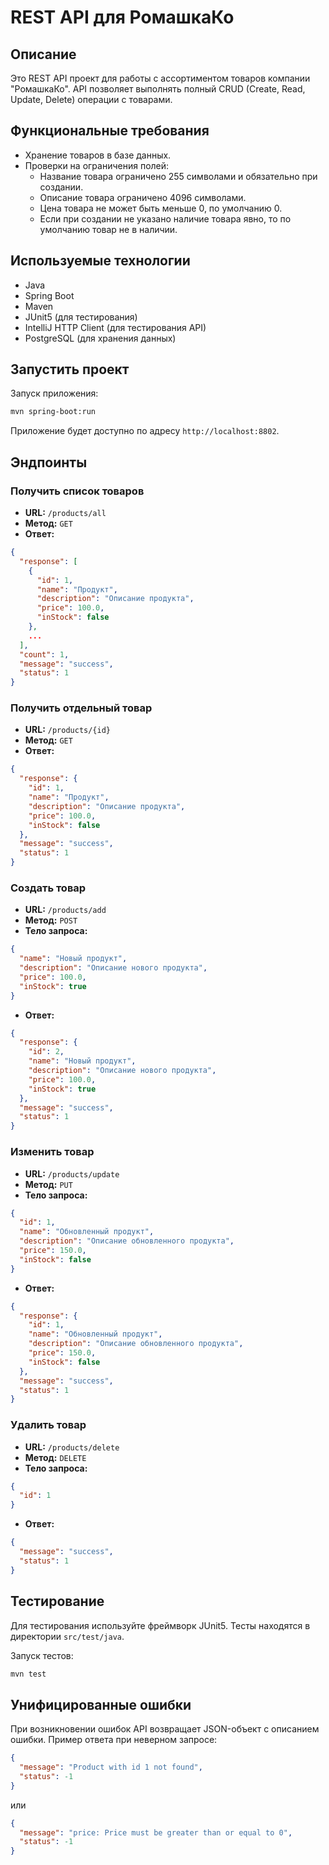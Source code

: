 # REST API для РомашкаКо

## Описание
Это REST API проект для работы с ассортиментом товаров компании "РомашкаКо". API позволяет выполнять полный CRUD (Create, Read, Update, Delete) операции с товарами.

## Функциональные требования
- Хранение товаров в базе данных.
- Проверки на ограничения полей:
  - Название товара ограничено 255 символами и обязательно при создании.
  - Описание товара ограничено 4096 символами.
  - Цена товара не может быть меньше 0, по умолчанию 0.
  - Если при создании не указано наличие товара явно, то по умолчанию товар не в наличии.

## Используемые технологии
- Java
- Spring Boot
- Maven
- JUnit5 (для тестирования)
- IntelliJ HTTP Client (для тестирования API)
- PostgreSQL (для хранения данных)

## Запустить проект

Запуск приложения:
```bash
mvn spring-boot:run
```

Приложение будет доступно по адресу `http://localhost:8802`.

## Эндпоинты

### Получить список товаров
- **URL:** `/products/all`
- **Метод:** `GET`
- **Ответ:**
```json
{
  "response": [
    {
      "id": 1,
      "name": "Продукт",
      "description": "Описание продукта",
      "price": 100.0,
      "inStock": false
    }, 
    ...
  ],
  "count": 1,
  "message": "success",
  "status": 1
}
```

### Получить отдельный товар
- **URL:** `/products/{id}`
- **Метод:** `GET`
- **Ответ:**
```json
{
  "response": {
    "id": 1,
    "name": "Продукт",
    "description": "Описание продукта",
    "price": 100.0,
    "inStock": false
  },
  "message": "success",
  "status": 1
}
```

### Создать товар
- **URL:** `/products/add`
- **Метод:** `POST`
- **Тело запроса:**
```json
{
  "name": "Новый продукт",
  "description": "Описание нового продукта",
  "price": 100.0,
  "inStock": true
}
```
- **Ответ:**
```json
{
  "response": {
    "id": 2,
    "name": "Новый продукт",
    "description": "Описание нового продукта",
    "price": 100.0,
    "inStock": true
  },
  "message": "success",
  "status": 1
}
```

### Изменить товар
- **URL:** `/products/update`
- **Метод:** `PUT`
- **Тело запроса:**
```json
{
  "id": 1,
  "name": "Обновленный продукт",
  "description": "Описание обновленного продукта",
  "price": 150.0,
  "inStock": false
}
```
- **Ответ:**
```json
{
  "response": {
    "id": 1,
    "name": "Обновленный продукт",
    "description": "Описание обновленного продукта",
    "price": 150.0,
    "inStock": false
  },
  "message": "success",
  "status": 1
}
```

### Удалить товар
- **URL:** `/products/delete`
- **Метод:** `DELETE`
- **Тело запроса:**
```json
{
  "id": 1
}
```
- **Ответ:**
```json
{
  "message": "success",
  "status": 1
}
```

## Тестирование
Для тестирования используйте фреймворк JUnit5. Тесты находятся в директории `src/test/java`.

Запуск тестов:
```bash
mvn test
```

## Унифицированные ошибки
При возникновении ошибок API возвращает JSON-объект с описанием ошибки. Пример ответа при неверном запросе:
```json
{
  "message": "Product with id 1 not found",
  "status": -1
}
```
или
```json
{
  "message": "price: Price must be greater than or equal to 0",
  "status": -1
}
```